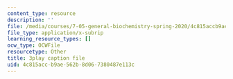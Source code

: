 ```yaml
---
content_type: resource
description: ''
file: /media/courses/7-05-general-biochemistry-spring-2020/4c815accb9ae562b8d067380487e113c_i6GlN02PDr8.vtt
file_type: application/x-subrip
learning_resource_types: []
ocw_type: OCWFile
resourcetype: Other
title: 3play caption file
uid: 4c815acc-b9ae-562b-8d06-7380487e113c
---
```

